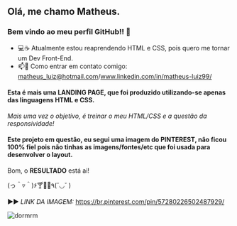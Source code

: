 ## Olá, me chamo Matheus.
### Bem vindo ao meu perfil GitHub!! 👋

- 💻☕ Atualmente estou reaprendendo HTML e CSS, pois quero me tornar um Dev Front-End. 
- 📫📧 Como entrar em contato comigo: matheus_luiz@hotmail.com/www.linkedin.com/in/matheus-luiz99/

#### Esta é mais uma LANDING PAGE, que foi produzido utilizando-se apenas das linguagens HTML e CSS.
<i>Mais uma vez o objetivo, é treinar o meu HTML/CSS e a questão da responsividade!</i>

#### Este projeto em questão, eu segui uma imagem do PINTEREST, não ficou 100% fiel pois não tinhas as imagens/fontes/etc que foi usada para desenvolver o layout.</i> 
Bom, o <strong>RESULTADO</strong> está ai! 

(っ＾▿＾)۶🍸🌟🍺٩(˘◡˘ )

▶️▶️ <i>LINK DA IMAGEM:</i> https://br.pinterest.com/pin/57280226502487929/

![dormrm](https://user-images.githubusercontent.com/55817291/171970663-7c8a8e36-6263-458d-8f15-ed12996ba008.gif)

